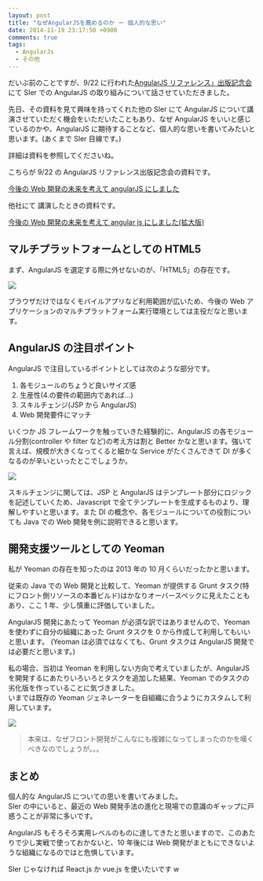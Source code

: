```yaml
---
layout: post
title: "なぜAngularJSを薦めるのか ー 個人的な思い"
date: 2014-11-19 23:17:50 +0900
comments: true
tags:
  - AngularJs
  - その他
---
```


だいぶ前のことですが、9/22 に行われた[AngularJS リファレンス」出版記念会](http://html5experts.jp/albatrosary/10855/)にて SIer での AngularJS の取り組みについて話させていただきました。

先日、その資料を見て興味を持ってくれた他の SIer にて AngularJS について講演させていただく機会をいただいたこともあり、なぜ AngularJS をいいと感じているのかや、AngularJS に期待することなど、個人的な思いを書いてみたいと思います。(あくまで SIer 目線です。)

<!-- more -->

詳細は資料を参照してくださいね。

こちらが 9/22 の AngularJS リファレンス出版記念会の資料です。

[今後の Web 開発の未来を考えて angularJS にしました](https://www.slideshare.net/mitsuruogawa33/webangularjs)

他社にて 講演したときの資料です。

[今後の Web 開発の未来を考えて angular js にしました(拡大版)](https:////www.slideshare.net/mitsuruogawa33/webangular-js)

## マルチプラットフォームとしての HTML5

まず、AngularJS を選定する際に外せないのが、「HTML5」の存在です。

![](https://s3-ap-northeast-1.amazonaws.com/blog-mitsuruog/images/2014/why_angular1.png)

ブラウザだけではなくモバイルアプリなど利用範囲が広いため、今後の Web アプリケーションのマルチプラットフォーム実行環境としては主役だなと思います。

## AngularJS の注目ポイント

AngularJS で注目しているポイントとしては次のような部分です。

1.  各モジュールのちょうど良いサイズ感
2.  生産性(4.の要件の範囲内であれば...)
3.  スキルチェンジ(JSP から AngularJS)
4.  Web 開発要件にマッチ

いくつか JS フレームワークを触っていきた経験的に、AngularJS の各モジュール分割(controller や filter など)の考え方は割と Better かなと思います。強いて言えば、規模が大きくなってくると細かな Service がたくさんできて DI が多くなるのが辛いといったとこでしょうか。

![](https://s3-ap-northeast-1.amazonaws.com/blog-mitsuruog/images/2014/why_angular2.png)

スキルチェンジに関しては、JSP と AngularJS はテンプレート部分にロジックを記述していくため、Javascript で全てテンプレートを生成するものより、理解しやすいと思います。また DI の概念や、各モジュールについての役割についても Java での Web 開発を例に説明できると思います。

## 開発支援ツールとしての Yeoman

私が Yeoman の存在を知ったのは 2013 年の 10 月くらいだったかと思います。

従来の Java での Web 開発と比較して、Yeoman が提供する Grunt タスク(特にフロント側リソースの本番ビルド)はかなりオーバースペックに見えたこともあり、ここ 1 年、少し慎重に評価していました。

AngularJS 開発にあたって Yeoman が必須な訳ではありませんので、Yeoman を使わずに自分の組織にあった Grunt タスクを 0 から作成して利用してもいいと思います。
(Yeoman は必須ではなくても、Grunt タスクは AngularJS 開発では必要だと思います。)

私の場合、当初は Yeoman を利用しない方向で考えていましたが、AngularJS を開発するにあたりいろいろとタスクを追加した結果、Yeoman でのタスクの劣化版を作っていることに気づきました。  
いまでは既存の Yeoman ジェネレーターを自組織に合うようにカスタムして利用しています。

![](https://s3-ap-northeast-1.amazonaws.com/blog-mitsuruog/images/2014/why_angular3.png)

> 本来は、なぜフロント開発がこんなにも複雑になってしまったのかを嘆くべきなのでしょうが。。。

## まとめ

個人的な AngularJS についての思いを書いてみました。  
SIer の中にいると、最近の Web 開発手法の進化と現場での意識のギャップに戸惑うことが非常に多いです。

AngularJS もそろそろ実用レベルのものに達してきたと思いますので、このあたりで少し実戦で使っておかないと、10 年後には Web 開発がまともにできないような組織になるのではと危惧しています。

SIer じゃなければ React.js か vue.js を使いたいです w
